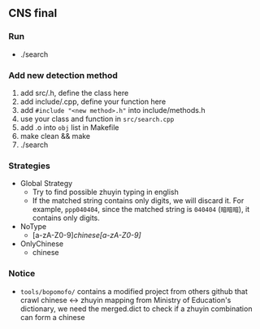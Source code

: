 ## CNS final

### Run
- ./search

### Add new detection method
1. add src/<new method>.h, define the class here
2. add include/<new method>.cpp, define your function here
3. add `#include "<new method>.h"` into include/methods.h
4. use your class and function in `src/search.cpp`
5. add <new method>.o into `obj` list in Makefile
6. make clean && make 
7. ./search

### Strategies
- Global Strategy
    - Try to find possible zhuyin typing in english
    - If the matched string contains only digits, we will discard it. For example, `ppp040404`, since the matched string is `040404` (`暗暗暗`), it contains only digits.
- NoType
    - [a-zA-Z0-9]*chinese[a-zA-Z0-9]*
- OnlyChinese
    - chinese

### Notice
- `tools/bopomofo/` contains a modified project from others github that crawl chinese <-> zhuyin mapping from Ministry of Education's dictionary, we need the merged.dict to check if a zhuyin combination can form a chinese
